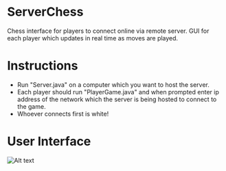 # ServerChess
 Chess interface for players to connect online via remote server.
 GUI for each player which updates in real time as moves are played.

# Instructions
- Run "Server.java" on a computer which you want to host the server.
- Each player should run "PlayerGame.java" and when prompted enter ip address of the network which the server is being hosted to connect to the game.
- Whoever connects first is white!
 
 # User Interface
 
 ![Alt text](/src/DemoPhotos/GUIExample1.jpg?raw=true "UI1")
